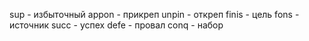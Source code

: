 sup     - избыточный
appon   - прикреп
unpin   - откреп
finis   - цель
fons    - источник
succ    - успех
defe    - провал
conq    - набор
